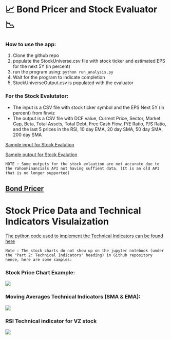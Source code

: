 # :chart_with_upwards_trend: Bond Pricer and Stock Evaluator :chart_with_downwards_trend:

### How to use the app:
1. Clone the github repo
2. populate the StockUniverse.csv file with stock ticker and estimated EPS for the next 5Y (in percent)
3. run the program using: `python run_analysis.py`
4. Wait for the program to indicate completion
5. StockUniverseOutput.csv is populated with the evaluator 

### For the Stock Evalutator:
-  The input is a CSV file with  stock ticker symbol and the EPS Next 5Y (in percent) from finviz 
- The output is a CSV file with DCF value, 	Current Price,	Sector, 	Market Cap, 	Beta, 	Total Assets, 	Total Debt, 	Free Cash Flow, 	P/E Ratio, 	P/S Ratio, and the last 5 prices in the  	RSI, 	10 day EMA, 	20 day SMA, 	50 day SMA, 	200 day SMA

[Sample input for Stock Evalution](https://github.com/tasnimul2/Computational_Finance_Project/blob/main/StockUniverse.csv)

[Sample output for Stock Evalution](https://github.com/tasnimul2/Computational_Finance_Project/blob/main/StockUniverseOutput.csv)

```
NOTE : Some outputs for the stock evlaution are not accurate due to the YahooFinancials API not having suffient data. (It is an old API that is no longer supported)
```

## [Bond Pricer](https://github.com/tasnimul2/Computational_Finance_Project/blob/main/CF_Fall21_finalProject.ipynb) 


# Stock Price Data and Technical Indicators Visulaization

[The python code used to implement the Technical Indicators can be found here](https://github.com/tasnimul2/Computational_Finance_Project/blob/main/TA.py) 

```
Note : The stock charts do not show up on the jupyter notebook (under the "Part 2: Technical Indicators" heading) in Github repository hence, here are some samples:   
```
### Stock Price Chart Example: 
![](https://i.imgur.com/fqnLMeG.png)

### Moving Averages Technical Indicators (SMA & EMA):

![](https://i.imgur.com/nQLGbay.png)

### RSI Technical indicator for VZ stock
![](https://i.imgur.com/5BnwEsI.png)


